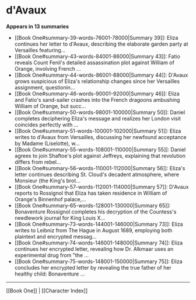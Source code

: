# d'Avaux

**Appears in 13 summaries**

- [[Book One#summary-39-words-76001-78000|Summary 39]]: Eliza continues her letter to d'Avaux, describing the elaborate garden party at Versailles featuring...
- [[Book One#summary-43-words-84001-86000|Summary 43]]: Fatio reveals Count Fenil's detailed assassination plot against William of Orange, involving French ...
- [[Book One#summary-44-words-86001-88000|Summary 44]]: D'Avaux grows suspicious of Eliza's relationship changes since her Versailles assignment, questionin...
- [[Book One#summary-46-words-90001-92000|Summary 46]]: Eliza and Fatio's sand-sailer crashes into the French dragoons ambushing William of Orange, but succ...
- [[Book One#summary-50-words-98001-100000|Summary 50]]: Daniel completes deciphering Eliza's message and realizes her London visit coincides perfectly with ...
- [[Book One#summary-51-words-100001-102000|Summary 51]]: Eliza writes to d'Avaux from Versailles, discussing her newfound acceptance by Madame (Liselotte), w...
- [[Book One#summary-55-words-108001-110000|Summary 55]]: Daniel agrees to join Shaftoe's plot against Jeffreys, explaining that revolution differs from rebel...
- [[Book One#summary-56-words-110001-112000|Summary 56]]: Eliza's letter continues describing St. Cloud's decadent atmosphere, where Monsieur (the King's brot...
- [[Book One#summary-57-words-112001-114000|Summary 57]]: D'Avaux reports to Rossignol that Eliza has taken residence in William of Orange's Binnenhof palace,...
- [[Book One#summary-65-words-128001-130000|Summary 65]]: Bonaventure Rossignol completes his decryption of the Countess's needlework journal for King Louis X...
- [[Book One#summary-73-words-144001-146000|Summary 73]]: Eliza writes to Leibniz from The Hague in August 1689, employing both plaintext and encrypted messag...
- [[Book One#summary-74-words-146001-148000|Summary 74]]: Eliza continues her encrypted letter, revealing how Dr. Alkmaar uses an experimental drug from "the ...
- [[Book One#summary-75-words-148001-150000|Summary 75]]: Eliza concludes her encrypted letter by revealing the true father of her healthy child: Bonaventure ...

---
[[Book One]] | [[Character Index]]
